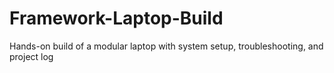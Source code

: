 # Framework-Laptop-Build
Hands-on build of a modular laptop with system setup, troubleshooting, and project log
